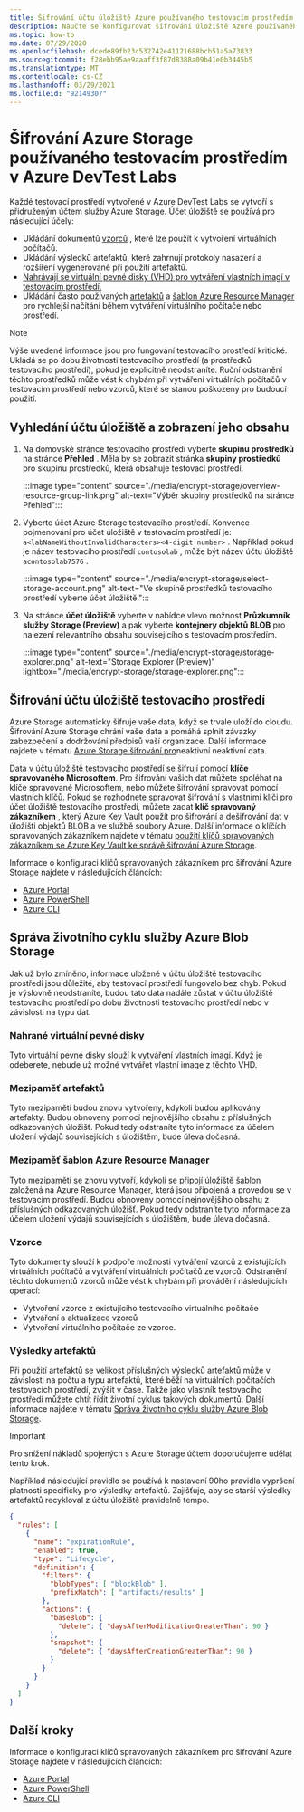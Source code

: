 ```yaml
---
title: Šifrování účtu úložiště Azure používaného testovacím prostředím v Azure DevTest Labs
description: Naučte se konfigurovat šifrování úložiště Azure používaného testovacím prostředím v Azure DevTest Labs
ms.topic: how-to
ms.date: 07/29/2020
ms.openlocfilehash: dcede89fb23c532742e41121688bcb51a5a73833
ms.sourcegitcommit: f28ebb95ae9aaaff3f87d8388a09b41e0b3445b5
ms.translationtype: MT
ms.contentlocale: cs-CZ
ms.lasthandoff: 03/29/2021
ms.locfileid: "92149307"
---
```

# <a name="encrypt-azure-storage-used-by-a-lab-in-azure-devtest-labs"></a>Šifrování Azure Storage používaného testovacím prostředím v Azure DevTest Labs
Každé testovací prostředí vytvořené v Azure DevTest Labs se vytvoří s přidruženým účtem služby Azure Storage. Účet úložiště se používá pro následující účely: 

- Ukládání dokumentů [vzorců](devtest-lab-manage-formulas.md) , které lze použít k vytvoření virtuálních počítačů.
- Ukládání výsledků artefaktů, které zahrnují protokoly nasazení a rozšíření vygenerované při použití artefaktů. 
- [Nahrávají se virtuální pevné disky (VHD) pro vytváření vlastních imagí v testovacím prostředí.](devtest-lab-create-template.md)
- Ukládání často používaných [artefaktů](add-artifact-vm.md) a [šablon Azure Resource Manager](devtest-lab-create-environment-from-arm.md) pro rychlejší načítání během vytváření virtuálního počítače nebo prostředí.

> [!NOTE]
> Výše uvedené informace jsou pro fungování testovacího prostředí kritické. Ukládá se po dobu životnosti testovacího prostředí (a prostředků testovacího prostředí), pokud je explicitně neodstraníte. Ruční odstranění těchto prostředků může vést k chybám při vytváření virtuálních počítačů v testovacím prostředí nebo vzorců, které se stanou poškozeny pro budoucí použití. 

## <a name="locate-the-storage-account-and-view-its-contents"></a>Vyhledání účtu úložiště a zobrazení jeho obsahu

1. Na domovské stránce testovacího prostředí vyberte **skupinu prostředků** na stránce **Přehled** . Měla by se zobrazit stránka **skupiny prostředků** pro skupinu prostředků, která obsahuje testovací prostředí. 

    :::image type="content" source="./media/encrypt-storage/overview-resource-group-link.png" alt-text="Výběr skupiny prostředků na stránce Přehled":::
1. Vyberte účet Azure Storage testovacího prostředí. Konvence pojmenování pro účet úložiště v testovacím prostředí je: `a<labNameWithoutInvalidCharacters><4-digit number>` . Například pokud je název testovacího prostředí `contosolab` , může být název účtu úložiště `acontosolab7576` . 

    :::image type="content" source="./media/encrypt-storage/select-storage-account.png" alt-text="Ve skupině prostředků testovacího prostředí vyberte účet úložiště.":::
3. Na stránce **účet úložiště** vyberte v nabídce vlevo možnost **Průzkumník služby Storage (Preview)** a pak vyberte **kontejnery objektů BLOB** pro nalezení relevantního obsahu souvisejícího s testovacím prostředím. 

   :::image type="content" source="./media/encrypt-storage/storage-explorer.png" alt-text="Storage Explorer (Preview)" lightbox="./media/encrypt-storage/storage-explorer.png":::

## <a name="encrypt-the-lab-storage-account"></a>Šifrování účtu úložiště testovacího prostředí
Azure Storage automaticky šifruje vaše data, když se trvale uloží do cloudu. Šifrování Azure Storage chrání vaše data a pomáhá splnit závazky zabezpečení a dodržování předpisů vaší organizace. Další informace najdete v tématu [Azure Storage šifrování pro](../storage/common/storage-service-encryption.md)neaktivní neaktivní data.

Data v účtu úložiště testovacího prostředí se šifrují pomocí **klíče spravovaného Microsoftem**. Pro šifrování vašich dat můžete spoléhat na klíče spravované Microsoftem, nebo můžete šifrování spravovat pomocí vlastních klíčů. Pokud se rozhodnete spravovat šifrování s vlastními klíči pro účet úložiště testovacího prostředí, můžete zadat **klíč spravovaný zákazníkem** , který Azure Key Vault použít pro šifrování a dešifrování dat v úložišti objektů BLOB a ve službě soubory Azure. Další informace o klíčích spravovaných zákazníkem najdete v tématu [použití klíčů spravovaných zákazníkem se Azure Key Vault ke správě šifrování Azure Storage](../storage/common/customer-managed-keys-overview.md).

Informace o konfiguraci klíčů spravovaných zákazníkem pro šifrování Azure Storage najdete v následujících článcích: 

- [Azure Portal](../storage/common/customer-managed-keys-configure-key-vault.md)
- [Azure PowerShell](../storage/common/customer-managed-keys-configure-key-vault.md)
- [Azure CLI](../storage/common/customer-managed-keys-configure-key-vault.md)


## <a name="manage-the-azure-blob-storage-life-cycle"></a>Správa životního cyklu služby Azure Blob Storage
Jak už bylo zmíněno, informace uložené v účtu úložiště testovacího prostředí jsou důležité, aby testovací prostředí fungovalo bez chyb. Pokud je výslovně neodstraníte, budou tato data nadále zůstat v účtu úložiště testovacího prostředí po dobu životnosti testovacího prostředí nebo v závislosti na typu dat.

### <a name="uploaded-vhds"></a>Nahrané virtuální pevné disky
Tyto virtuální pevné disky slouží k vytváření vlastních imagí. Když je odeberete, nebude už možné vytvářet vlastní image z těchto VHD.

### <a name="artifacts-cache"></a>Mezipaměť artefaktů
Tyto mezipaměti budou znovu vytvořeny, kdykoli budou aplikovány artefakty. Budou obnoveny pomocí nejnovějšího obsahu z příslušných odkazovaných úložišť. Pokud tedy odstraníte tyto informace za účelem uložení výdajů souvisejících s úložištěm, bude úleva dočasná.

### <a name="azure-resource-manager-template-cache"></a>Mezipaměť šablon Azure Resource Manager
Tyto mezipaměti se znovu vytvoří, kdykoli se připojí úložiště šablon založená na Azure Resource Manager, která jsou připojená a provedou se v testovacím prostředí. Budou obnoveny pomocí nejnovějšího obsahu z příslušných odkazovaných úložišť. Pokud tedy odstraníte tyto informace za účelem uložení výdajů souvisejících s úložištěm, bude úleva dočasná.

### <a name="formulas"></a>Vzorce
Tyto dokumenty slouží k podpoře možnosti vytváření vzorců z existujících virtuálních počítačů a vytváření virtuálních počítačů ze vzorců. Odstranění těchto dokumentů vzorců může vést k chybám při provádění následujících operací:

- Vytvoření vzorce z existujícího testovacího virtuálního počítače
- Vytváření a aktualizace vzorců 
- Vytvoření virtuálního počítače ze vzorce.

### <a name="artifact-results"></a>Výsledky artefaktů
Při použití artefaktů se velikost příslušných výsledků artefaktů může v závislosti na počtu a typu artefaktů, které běží na virtuálních počítačích testovacích prostředí, zvýšit v čase. Takže jako vlastník testovacího prostředí můžete chtít řídit životní cyklus takových dokumentů. Další informace najdete v tématu [Správa životního cyklu služby Azure Blob Storage](../storage/blobs/storage-lifecycle-management-concepts.md).

> [!IMPORTANT]
> Pro snížení nákladů spojených s Azure Storage účtem doporučujeme udělat tento krok. 

Například následující pravidlo se používá k nastavení 90ho pravidla vypršení platnosti specificky pro výsledky artefaktů. Zajišťuje, aby se starší výsledky artefaktů recykloval z účtu úložiště pravidelně tempo.

```json
{
  "rules": [
    {
      "name": "expirationRule",
      "enabled": true,
      "type": "Lifecycle",
      "definition": {
        "filters": {
          "blobTypes": [ "blockBlob" ],
          "prefixMatch": [ "artifacts/results" ]
        },
        "actions": {
          "baseBlob": {
            "delete": { "daysAfterModificationGreaterThan": 90 }
          },
          "snapshot": {
            "delete": { "daysAfterCreationGreaterThan": 90 }
          }
        }
      }
    }
  ]
}
```

## <a name="next-steps"></a>Další kroky
Informace o konfiguraci klíčů spravovaných zákazníkem pro šifrování Azure Storage najdete v následujících článcích: 

- [Azure Portal](../storage/common/customer-managed-keys-configure-key-vault.md)
- [Azure PowerShell](../storage/common/customer-managed-keys-configure-key-vault.md)
- [Azure CLI](../storage/common/customer-managed-keys-configure-key-vault.md)